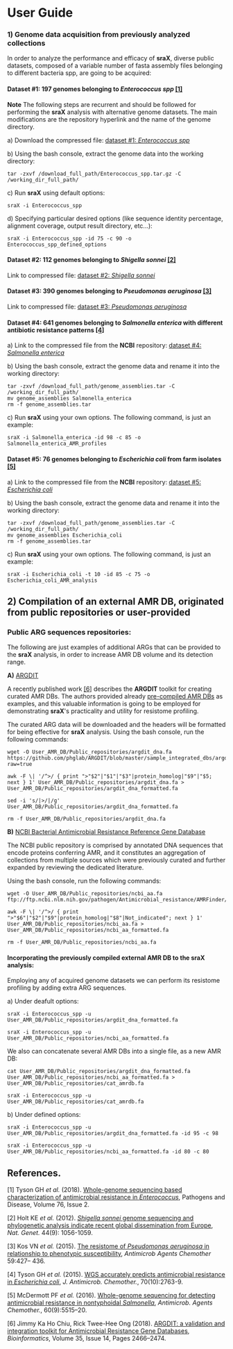 # User Guide

### 1) Genome data acquisition from previously analyzed collections
In order to analyze the performance and efficacy of **sraX**, diverse public datasets, composed of a variable number of fasta assembly files belonging to different bacteria spp, are going to be acquired:

#### Dataset #1: 197 genomes belonging to _Enterococcus spp_ [[1]](#references)

   __Note__ The following steps are recurrent and should be followed for performing the **sraX** analysis with 
alternative genome datasets. The main modifications are the repository hyperlink and the name of the genome directory. 

   a) Download the compressed file: [dataset #1: _Enterococcus spp_](http://usegalaxy.sorbonne-universite.fr/nextcloud/index.php/s/PFLfFfkjiok9yxX/download)

   b) Using the bash console, extract the genome data into the working directory:

   ```
   tar -zxvf /download_full_path/Enterococcus_spp.tar.gz -C /working_dir_full_path/
   ```
   c) Run **sraX** using default options:

   ```
   sraX -i Enterococcus_spp
   ```

   d) Specifying particular desired options (like sequence identity percentage, alignment coverage, output result directory,
etc...):

   ```
   sraX -i Enterococcus_spp -id 75 -c 90 -o Enterococcus_spp_defined_options
   ```

#### Dataset #2: 112 genomes belonging to _Shigella sonnei_ [[2]](#references)

   Link to compressed file: [dataset #2: _Shigella sonnei_](http://usegalaxy.sorbonne-universite.fr/nextcloud/index.php/s/BGsKRLSLTri5bTd/download)

#### Dataset #3: 390 genomes belonging to _Pseudomonas aeruginosa_ [[3]](#references)

   Link to compressed file: [dataset #3: _Pseudomonas aeruginosa_](http://usegalaxy.sorbonne-universite.fr/nextcloud/index.php/s/SZpE2TNHtEzrd8c/download)

#### Dataset #4: 641 genomes belonging to _Salmonella enterica_ with different antibiotic resistance patterns [[4]](#references)

   a) Link to the compressed file from the **NCBI** repository: [dataset #4: _Salmonella enterica_](https://www.ncbi.nlm.nih.gov/assembly?LinkName=bioproject_assembly_all&from_uid=242614)

   b) Using the bash console, extract the genome data and rename it into the working directory:

   ```
   tar -zxvf /download_full_path/genome_assemblies.tar -C /working_dir_full_path/
   mv genome_assemblies Salmonella_enterica
   rm -f genome_assemblies.tar
   ```

   c) Run **sraX** using your own options. The following command, is just an example:

   ```
   sraX -i Salmonella_enterica -id 98 -c 85 -o Salmonella_enterica_AMR_profiles
   ```

#### Dataset #5: 76 genomes belonging to _Escherichia coli_ from farm isolates [[5]](#references)

   a) Link to the compressed file from the **NCBI** repository: [dataset #5: _Escherichia coli_](https://www.ncbi.nlm.nih.gov/assembly?LinkName=bioproject_assembly_all&from_uid=266657)

   b) Using the bash console, extract the genome data and rename it into the working directory:

   ```
   tar -zxvf /download_full_path/genome_assemblies.tar -C /working_dir_full_path/
   mv genome_assemblies Escherichia_coli
   rm -f genome_assemblies.tar
   ```

   c) Run **sraX** using your own options. The following command, is just an example:

   ```
   sraX -i Escherichia_coli -t 10 -id 85 -c 75 -o Escherichia_coli_AMR_analysis
   ```


## 2) Compilation of an external AMR DB, originated from public repositories or user-provided

### Public ARG sequences repositories:
The following are just examples of additional ARGs that can be provided to the **sraX** analysis, in
order to increase AMR DB volume and its detection range.

   **A)** [ARGDIT](https://github.com/phglab/ARGDIT)
   
   A recently published work [[6]](#references) describes the **ARGDIT** toolkit for creating curated AMR DBs. The authors provided already [pre-compiled AMR DBs](https://github.com/phglab/ARGDIT/tree/master/sample_integrated_dbs) as examples, and this valuable information is going to be employed for demonstrating **sraX**'s practicality and utility for resistome profiling.

   The curated ARG data will be downloaded and the headers will be formatted for being effective for **sraX** analysis. Using the bash console, run the following commands:
   
   ```
   wget -O User_AMR_DB/Public_repositories/argdit_dna.fa https://github.com/phglab/ARGDIT/blob/master/sample_integrated_dbs/argdit_nt_db.fa?raw=true

   awk -F \| '/^>/ { print ">"$2"|"$1"|"$3"|protein_homolog|"$9"|"$5; next } 1' User_AMR_DB/Public_repositories/argdit_dna.fa > User_AMR_DB/Public_repositories/argdit_dna_formatted.fa
   
   sed -i 's/|>/|/g' User_AMR_DB/Public_repositories/argdit_dna_formatted.fa
   
   rm -f User_AMR_DB/Public_repositories/argdit_dna.fa
   ```
   
   **B)** [NCBI Bacterial Antimicrobial Resistance Reference Gene Database](https://www.ncbi.nlm.nih.gov/bioproject/PRJNA313047)
   
   The NCBI public repository is comprised by annotated DNA sequences that encode proteins conferring AMR, and it constitutes an aggregation of collections from multiple sources which were previously curated and further expanded by reviewing the dedicated literature.
   
  Using the bash console, run the following commands:
  
   ```
   wget -O User_AMR_DB/Public_repositories/ncbi_aa.fa ftp://ftp.ncbi.nlm.nih.gov/pathogen/Antimicrobial_resistance/AMRFinder/data/latest/AMRProt
   
   awk -F \| '/^>/ { print ">"$6"|"$2"|"$9"|protein_homolog|"$8"|Not_indicated"; next } 1' User_AMR_DB/Public_repositories/ncbi_aa.fa > User_AMR_DB/Public_repositories/ncbi_aa_formatted.fa
   
   rm -f User_AMR_DB/Public_repositories/ncbi_aa.fa
   ```
#### Incorporating the previously compiled external AMR DB to the **sraX** analysis:
Employing any of acquired genome datasets we can perform its resistome profiling by adding extra ARG sequences.

   a) Under deafult options:

   ```
   sraX -i Enterococcus_spp -u User_AMR_DB/Public_repositories/argdit_dna_formatted.fa

   sraX -i Enterococcus_spp -u User_AMR_DB/Public_repositories/ncbi_aa_formatted.fa
   ```
   
   We also can concatenate several AMR DBs into a single file, as a new AMR DB:

   ```
   cat User_AMR_DB/Public_repositories/argdit_dna_formatted.fa User_AMR_DB/Public_repositories/ncbi_aa_formatted.fa > User_AMR_DB/Public_repositories/cat_amrdb.fa

   sraX -i Enterococcus_spp -u User_AMR_DB/Public_repositories/cat_amrdb.fa
   ```

   b) Under defined options:

   ```
   sraX -i Enterococcus_spp -u User_AMR_DB/Public_repositories/argdit_dna_formatted.fa -id 95 -c 98

   sraX -i Enterococcus_spp -u User_AMR_DB/Public_repositories/ncbi_aa_formatted.fa -id 80 -c 80
   ```

## References.

[1] Tyson GH _et al._ (2018). [Whole-genome sequencing based characterization of antimicrobial resistance in _Enterococcus_](https://doi.org/10.1093/femspd/fty018), Pathogens and Disease, Volume 76, Issue 2.

[2] Holt KE _et al._ (2012). [_Shigella sonnei_ genome sequencing and phylogenetic analysis indicate recent global dissemination from Europe](http://www.nature.com/doifinder/10.1038/ng.2369), _Nat. Genet._ 44(9): 1056-1059. 

[3] Kos VN _et al._ (2015). [The resistome of _Pseudomonas aeruginosa_ in relationship to phenotypic susceptibility](http://dx.doi.org/10.1128/AAC.03954-14), _Antimicrob Agents Chemother_ 59:427– 436.

[4] Tyson GH _et al._ (2015). [WGS accurately predicts antimicrobial resistance in _Escherichia coli_](https://academic.oup.com/jac/article/70/10/2763/830949), _J. Antimicrob. Chemother._, 70(10):2763-9.

[5] McDermott PF _et al._ (2016). [Whole-genome sequencing for detecting antimicrobial resistance in nontyphoidal _Salmonella_](https://doi.org/10.1128/AAC.01030-16),  _Antimicrob. Agents Chemother._, 60(9):5515–20.

[6] Jimmy Ka Ho Chiu, Rick Twee-Hee Ong (2018). [ARGDIT: a validation and integration toolkit for Antimicrobial Resistance Gene Databases](https://doi.org/10.1093/bioinformatics/bty987), _Bioinformatics_, Volume 35, Issue 14, Pages 2466–2474.

